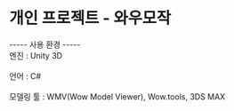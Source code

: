 # 개인 프로젝트 - 와우모작

----- 사용 환경 -----<br>
엔진 : Unity 3D<br><br>
언어 : C#<br><br>
모델링 툴 : WMV(Wow Model Viewer), Wow.tools, 3DS MAX<br><br>
